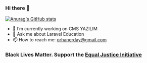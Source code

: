 ### Hi there 👋
[![Anurag's GitHub stats](https://github-readme-stats.vercel.app/api?username=orhanerday)](https://github.com/orhanerday/orhanerday)
<!--
**orhanerday/orhanerday** is a ✨ _special_ ✨ repository because its `README.md` (this file) appears on your GitHub profile.

Here are some ideas to get you started:
-->
- 🔭 I’m currently working on CMS YAZILIM
- 💬 Ask me about Laravel Education
- 📫 How to reach me: orhanerday@gmail.com




### Black Lives Matter. Support the [Equal Justice Initiative](https://support.eji.org/give/153413/#!/donation/checkout) 
